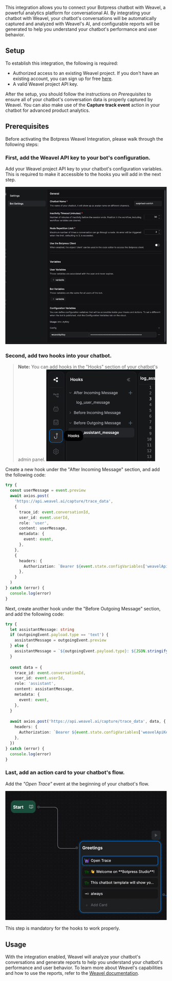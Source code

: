 This integration allows you to connect your Botpress chatbot with Weavel, a powerful analytics platform for conversational AI. By integrating your chatbot with Weavel, your chatbot's conversations will be automatically captured and analyzed with Weavel's AI, and configurable reports will be generated to help you understand your chatbot's performance and user behavior.

## Setup

To establish this integration, the following is required:

- Authorized access to an existing Weavel project. If you don't have an existing account, you can sign up for free [here](https://weavel.ai).
- A valid Weavel project API key.

After the setup, you should follow the instructions on _Prerequisites_ to ensure all of your chatbot's conversation data is properly captured by Weavel. You can also make use of the **Capture track event** action in your chatbot for advanced product analytics.

## Prerequisites

Before activating the Botpress Weavel Integration, please walk through the following steps:

### First, add the Weavel API key to your bot's configuration.

Add your Weavel project API key to your chatbot's configuration variables. This is required to make it accessible to the hooks you will add in the next step.

![Bot configuration](assets/bot-config-api-key.png)

### Second, add two hooks into your chatbot.

> **Note:** You can add hooks in the "Hooks" section of your chatbot's admin panel.
> ![Hooks section of admin panel](assets/hooks-section.png)

Create a new hook under the "After Incoming Message" section, and add the following code:

```typescript
try {
  const userMessage = event.preview
  await axios.post(
    'https://api.weavel.ai/capture/trace_data',
    {
      trace_id: event.conversationId,
      user_id: event.userId,
      role: 'user',
      content: userMessage,
      metadata: {
        event: event,
      },
    },
    {
      headers: {
        Authorization: `Bearer ${event.state.configVariables['weavelApiKey']}`,
      },
    }
  )
} catch (error) {
  console.log(error)
}
```

Next, create another hook under the "Before Outgoing Message" section, and add the following code:

```typescript
try {
  let assistantMessage: string
  if (outgoingEvent.payload.type == 'text') {
    assistantMessage = outgoingEvent.preview
  } else {
    assistantMessage = `${outgoingEvent.payload.type}: ${JSON.stringify(outgoingEvent.payload)}`
  }

  const data = {
    trace_id: event.conversationId,
    user_id: event.userId,
    role: 'assistant',
    content: assistantMessage,
    metadata: {
      event: event,
    },
  }

  await axios.post('https://api.weavel.ai/capture/trace_data', data, {
    headers: {
      Authorization: `Bearer ${event.state.configVariables['weavelApiKey']}`,
    },
  })
} catch (error) {
  console.log(error)
}
```

### Last, add an action card to your chatbot's flow.

Add the _"Open Trace"_ event at the beginning of your chatbot's flow.

![Open trace action card](assets/open-trace-action.png)

This step is mandatory for the hooks to work properly.

## Usage

With the integration enabled, Weavel will analyze your chatbot's conversations and generate reports to help you understand your chatbot's performance and user behavior. To learn more about Weavel's capabilities and how to use the reports, refer to the [Weavel documentation](https://weavel.ai/docs).
